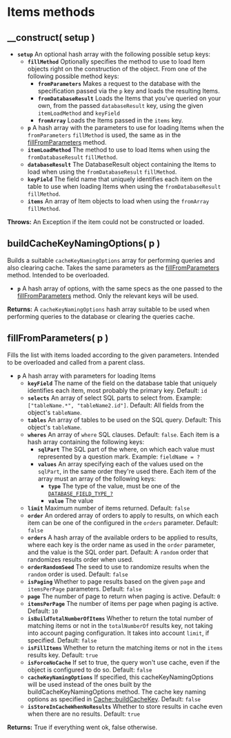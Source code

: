 # Items methods

## \_\_construct\( setup \) <a id="__construct"></a>

* **`setup`** An optional hash array with the following possible setup keys:
  * **`fillMethod`** Optionally specifies the method to use to load Item objects right on the construction of the object. From one of the following possible method keys:
    * **`fromParameters`** Makes a request to the database with the specification passed via the `p` key and loads the resulting Items.
    * **`fromDatabaseResult`** Loads the Items that you've queried on your own, from the passed `databaseResult` key, using the given `itemLoadMethod` and `keyField`
    * **`fromArray`** Loads the Items passed in the `items` key.
  * **`p`** A hash array with the parameters to use for loading Items when the `fromParameters` `fillMethod` is used, the same as in the [fillFromParameters](items-methods.md#fillfromparameters) method.
  * **`itemLoadMethod`** The method to use to load Items when using the `fromDatabaseResult` `fillMethod`.
  * **`databaseResult`** The DatabaseResult object containing the Items to load when using the `fromDatabaseResult` `fillMethod`.
  * **`keyField`** The field name that uniquely identifies each item on the table to use when loading Items when using the `fromDatabaseResult` `fillMethod`.
  * **`items`** An array of Item objects to load when using the `fromArray` `fillMethod`.

**Throws:** An Exception if the item could not be constructed or loaded.

## buildCacheKeyNamingOptions\( p \) <a id="buildcachekeynamingoptions"></a>

Builds a suitable `cacheKeyNamingOptions` array for performing queries and also clearing cache. Takes the same parameters as the [fillFromParameters](items-methods.md#fillfromparameters) method. Intended to be overloaded.

* **`p`** A hash array of options, with the same specs as the one passed to the [fillFromParameters](items-methods.md#fillfromparameters) method. Only the relevant keys will be used.

**Returns:** A `cacheKeyNamingOptions` hash array suitable to be used when performing queries to the database or clearing the queries cache.

## fillFromParameters\( p \) <a id="fillfromparameters"></a>

Fills the list with items loaded according to the given parameters. Intended to be overloaded and called from a parent class.

* **`p`** A hash array with parameters for loading Items
  * **`keyField`** The name of the field on the database table that uniquely identifies each item, most probably the primary key. Default: `id`
  * **`selects`** An array of select SQL parts to select from. Example: `["tableName.*", "tableName2.id"]`. Default: All fields from the object's `tableName`.
  * **`tables`** An array of tables to be used on the SQL query. Default: This object's `tableName`.
  * **`wheres`** An array of `where` SQL clauses. Default: `false`. Each item is a hash array containing the following keys:
    * **`sqlPart`** The SQL part of the where, on which each value must represented by a question mark. Example: `fieldName = ?`
    * **`values`** An array specifying each of the values used on the `sqlPart`, in the same order they're used there. Each item of the array must an array of the following keys:
      * **`type`** The type of the value, must be one of the [`DATABASE_FIELD_TYPE_?`](../../core-modules/database.md#constants)
      * **`value`** The value
  * **`limit`** Maximum number of items returned. Default: `false`
  * **`order`** An ordered array of orders to apply to results, on which each item can be one of the configured in the `orders` parameter. Default: `false`
  * **`orders`** A hash array of the available orders to be applied to results, where each key is the order name as used in the `order` parameter, and the value is the SQL order part. Default: A `random` order that randomizes results order when used.
  * **`orderRandomSeed`** The seed to use to randomize results when the `random` order is used. Default: `false`
  * **`isPaging`** Whether to page results based on the given `page` and `itemsPerPage` parameters. Default: `false`
  * **`page`** The number of page to return when paging is active. Default: `0`
  * **`itemsPerPage`** The number of items per page when paging is active. Default: `10`
  * **`isBuildTotalNumberOfItems`** Whether to return the total number of matching items or not in the `totalNumberOf` results key, not taking into account paging configuration. It takes into account `limit`, if specified. Default: `false`
  * **`isFillItems`** Whether to return the matching items or not in the `items` results key. Default: `true`
  * **`isForceNoCache`** If set to true, the query won't use cache, even if the object is configured to do so. Default: `false`
  * **`cacheKeyNamingOptions`** If specified, this cacheKeyNamingOptions will be used instead of the ones built by the buildCacheKeyNamingOptions method. The cache key naming options as specified in [Cache::buildCacheKey](../../core-modules/cache/cache-methods.md#buildcachekey). Default: `false`
  * **`isStoreInCacheWhenNoResults`** Whether to store results in cache even when there are no results. Default: `true`

**Returns:** True if everything went ok, false otherwise.

